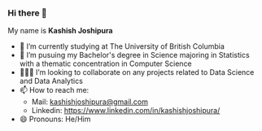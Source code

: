 ### Hi there 👋

 My name is **Kashish Joshipura**

- 🔭 I’m currently studying at The University of British Columbia
- 🌱 I’m pusuing my Bachelor's degree in Science majoring in Statistics with a thematic concentration in Computer Science
- 👨🏻‍💻 I’m looking to collaborate on any projects related to Data Science and Data Analytics
- 📫 How to reach me: 
   - Mail: kashishjoshipura@gmail.com
   - Linkedin: https://www.linkedin.com/in/kashishjoshipura/
- 😄 Pronouns: He/Him

